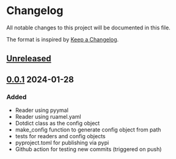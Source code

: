 # Changelog

All notable changes to this project will be documented in this file.

The format is inspired by [Keep a Changelog](https://keepachangelog.com/en/1.0.0/).

## [Unreleased]

## [0.0.1] 2024-01-28

### Added
  - Reader using pyymal 
  - Reader using ruamel.yaml
  - Dotdict class as the config object
  - make_config function to generate config object from path
  - tests for readers and config objects
  - pyproject.toml for publishing via pypi
  - Github action for testing new commits (triggered on push)  


[Unreleased]: https://github.com/edager/comfyconf/compare/v0.0.1...HEAD
[0.0.1]: https://github.com/edager/comfyconf/releases/tag/v0.0.1
